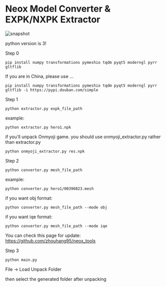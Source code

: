 # Neox Model Converter & EXPK/NXPK Extractor

![snapshot](https://github.com/zhouhang95/neox_tools/raw/master/image/snapshot_0.png)

python version is 3!

Step 0
```
pip install numpy transformations pymeshio tqdm pyqt5 moderngl pyrr gltflib
```
If you are in China, please use ...
```
pip install numpy transformations pymeshio tqdm pyqt5 moderngl pyrr gltflib -i https://pypi.douban.com/simple
```
Step 1
```
python extractor.py expk_file_path
```
example:
```
python extractor.py hero1.npk
```
if you'll unpack Onmyoji game.
you should use onmyoji_extractor.py rather than extractor.py

```
python onmyoji_extractor.py res.npk
```

Step 2
```
python converter.py mesh_file_path
```
example:
```
python converter.py hero1/00390823.mesh
```
if you want obj format:
```
python converter.py mesh_file_path --mode obj
```
if you want iqe format:
```
python converter.py mesh_file_path --mode iqe
```

You can check this page for update:
https://github.com/zhouhang95/neox_tools

Step 3
```
python main.py
```
File -> Load Unpack Folder


then select the generated folder after unpacking
